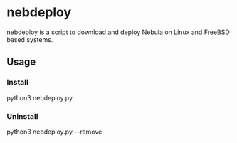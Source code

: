 # nebdeploy

nebdeploy is a script to download and deploy Nebula on Linux and FreeBSD based systems.

## Usage
### Install
python3 nebdeploy.py
### Uninstall
python3 nebdeploy.py --remove
